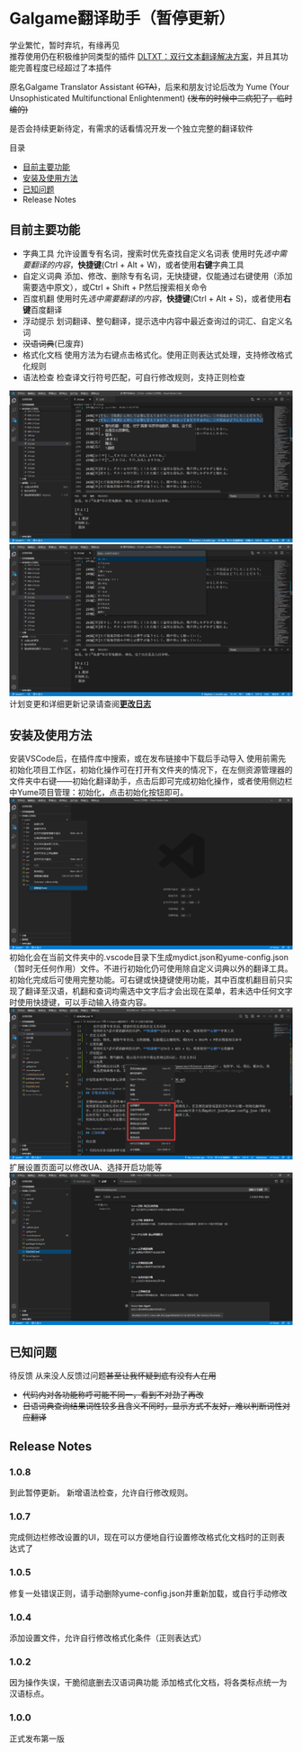 # Galgame翻译助手（暂停更新）

学业繁忙，暂时弃坑，有缘再见  
推荐使用仍在积极维护同类型的插件 [DLTXT：双行文本翻译解决方案](https://github.com/jsc6924/translation-assistant)，并且其功能完善程度已经超过了本插件

原名Galgame Translator Assistant ~~(GTA)~~，后来和朋友讨论后改为 Yume (Your Unsophisticated Multifunctional Enlightenment)
~~(发布的时候中二病犯了，临时编的)~~

是否会持续更新待定，有需求的话看情况开发一个独立完整的翻译软件

目录

* [目前主要功能](#目前主要功能)
* [安装及使用方法](#安装及使用方法)
* [已知问题](#已知问题)
* Release Notes

## 目前主要功能

* 字典工具
    允许设置专有名词，搜索时优先查找自定义名词表
    使用时先*选中需要翻译的内容*，**快捷键**(Ctrl + Alt + W)，或者使用**右键**字典工具
* 自定义词典
    添加、修改、删除专有名词，无快捷键，仅能通过右键使用（添加需要选中原文），或Ctrl + Shift + P然后搜索相关命令
* 百度机翻
    使用时先*选中需要翻译的内容*，**快捷键**(Ctrl + Alt + S)，或者使用**右键**百度翻译
* 浮动提示
    划词翻译、整句翻译，提示选中内容中最近查询过的词汇、自定义名词
* ~~汉语词典~~(已废弃)
* 格式化文档
    使用方法为右键点击格式化。使用正则表达式处理，支持修改格式化规则
* 语法检查
    检查译文行符号匹配，可自行修改规则，支持正则检查

![演示1](https://raw.githubusercontent.com/miracleXL/yume/master/pic/实用演示.png)
![演示2](https://raw.githubusercontent.com/miracleXL/yume/master/pic/修改自定义词典.png)
计划变更和详细更新记录请查阅[**更改日志**](https://github.com/miracleXL/yume/CHANGELOG.md)

## 安装及使用方法

安装VSCode后，在插件库中搜索，或在发布链接中下载后手动导入
使用前需先初始化项目工作区，初始化操作可在打开有文件夹的情况下，在左侧资源管理器的文件夹中右键——初始化翻译助手，点击后即可完成初始化操作，或者使用侧边栏中Yume项目管理：初始化，点击初始化按钮即可。
![初始化操作演示](https://raw.githubusercontent.com/miracleXL/yume/master/pic/初始化.png)
初始化会在当前文件夹中的.vscode目录下生成mydict.json和yume-config.json（暂时无任何作用）文件。不进行初始化仍可使用除自定义词典以外的翻译工具。
初始化完成后可使用完整功能。可右键或快捷键使用功能，其中百度机翻目前只实现了翻译至汉语，机翻和查词均需选中文字后才会出现在菜单，若未选中任何文字时使用快捷键，可以手动输入待查内容。
![功能使用演示](https://raw.githubusercontent.com/miracleXL/yume/master/pic/右键.png)
扩展设置页面可以修改UA、选择开启功能等
![设置页面](https://raw.githubusercontent.com/miracleXL/yume/master/pic/设置.png)

## 已知问题

待反馈
从来没人反馈过问题~~甚至让我怀疑到底有没有人在用~~

* ~~代码内对各功能称呼可能不同一，看到不对劲了再改~~
* ~~日语词典查询结果词性较多且含义不同时，显示方式不友好，难以判断词性对应翻译~~

## Release Notes

### 1.0.8

到此暂停更新。
新增语法检查，允许自行修改规则。

### 1.0.7

完成侧边栏修改设置的UI，现在可以方便地自行设置修改格式化文档时的正则表达式了

### 1.0.5

修复一处错误正则，请手动删除yume-config.json并重新加载，或自行手动修改

### 1.0.4

添加设置文件，允许自行修改格式化条件（正则表达式）

### 1.0.2

因为操作失误，干脆彻底删去汉语词典功能
添加格式化文档，将各类标点统一为汉语标点。

### 1.0.0

正式发布第一版
